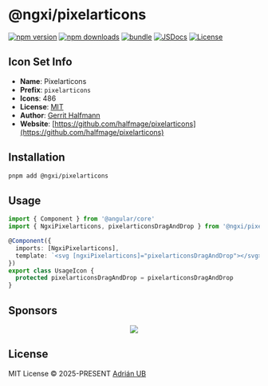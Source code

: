 # @ngxi/pixelarticons

[![npm version][npm-version-src]][npm-version-href]
[![npm downloads][npm-downloads-src]][npm-downloads-href]
[![bundle][bundle-src]][bundle-href]
[![JSDocs][jsdocs-src]][jsdocs-href]
[![License][license-src]][license-href]

## Icon Set Info

- **Name**: Pixelarticons
- **Prefix**: `pixelarticons`
- **Icons**: 486
- **License**: [MIT](https://github.com/halfmage/pixelarticons/blob/master/LICENSE)
- **Author**: [Gerrit Halfmann](https://github.com/halfmage/pixelarticons)
- **Website**: [https://github.com/halfmage/pixelarticons](https://github.com/halfmage/pixelarticons)

## Installation

```sh
pnpm add @ngxi/pixelarticons
```

## Usage

```ts
import { Component } from '@angular/core'
import { NgxiPixelarticons, pixelarticonsDragAndDrop } from '@ngxi/pixelarticons'

@Component({
  imports: [NgxiPixelarticons],
  template: `<svg [ngxiPixelarticons]="pixelarticonsDragAndDrop"></svg>`
})
export class UsageIcon {
  protected pixelarticonsDragAndDrop = pixelarticonsDragAndDrop
}
```

## Sponsors

<p align="center">
  <a href="https://cdn.jsdelivr.net/gh/adrian-ub/static/sponsors.svg">
    <img src='https://cdn.jsdelivr.net/gh/adrian-ub/static/sponsors.svg'/>
  </a>
</p>

## License

MIT License © 2025-PRESENT [Adrián UB](https://github.com/adrian-ub)

<!-- Badges -->

[npm-version-src]: https://img.shields.io/npm/v/@ngxi/pixelarticons?style=flat&colorA=080f12&colorB=1fa669
[npm-version-href]: https://npmjs.com/package/@ngxi/pixelarticons
[npm-downloads-src]: https://img.shields.io/npm/dm/@ngxi/pixelarticons?style=flat&colorA=080f12&colorB=1fa669
[npm-downloads-href]: https://npmjs.com/package/@ngxi/pixelarticons
[bundle-src]: https://img.shields.io/bundlephobia/minzip/@ngxi/pixelarticons?style=flat&colorA=080f12&colorB=1fa669&label=minzip
[bundle-href]: https://bundlephobia.com/result?p=@ngxi/pixelarticons
[license-src]: https://img.shields.io/npm/l/@ngxi/pixelarticons?style=flat&colorA=080f12&colorB=1fa669
[license-href]: https://github.com/adrian-ub/ngxi/blob/main/LICENSE
[jsdocs-src]: https://img.shields.io/badge/jsdocs-reference-080f12?style=flat&colorA=080f12&colorB=1fa669
[jsdocs-href]: https://www.jsdocs.io/package/@ngxi/pixelarticons
